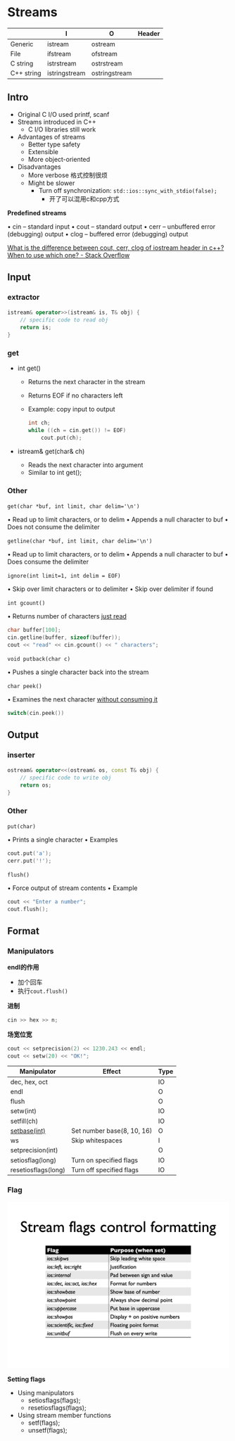 # Streams

|            | I             | O             | Header      |
| ---------- | ------------- | ------------- | ----------- |
| Generic    | istream       | ostream       | <iostream>  |
| File       | ifstream      | ofstream      | <fstream>   |
| C string   | istrstream    | ostrstream    | <strstream> |
| C++ string | istringstream | ostringstream | <sstream>   |

## Intro

* Original C I/O used printf, scanf
* Streams introduced in C++
    * C I/O libraries still work
* Advantages of streams
    * Better type safety
    * Extensible
    * More object-oriented
* Disadvantages
    * More verbose 格式控制很烦
    * Might be slower
        * Turn off synchronization: `std::ios::sync_with_stdio(false);`
            * 开了可以混用c和cpp方式



**Predefined streams**

• cin
	– standard input
• cout
	– standard output
• cerr
	– unbuffered error (debugging) output
• clog
	– buffered error (debugging) output

[What is the difference between cout, cerr, clog of iostream header in c++? When to use which one? - Stack Overflow](https://stackoverflow.com/questions/16772842/what-is-the-difference-between-cout-cerr-clog-of-iostream-header-in-c-when)

## Input

### extractor

```cpp
istream& operator>>(istream& is, T& obj) {
    // specific code to read obj
    return is;
}
```

### get

* int get()

    * Returns the next character in the stream

    * Returns EOF if no characters left

    * Example: copy input to output

        ```cpp
        int ch;
        while ((ch = cin.get()) != EOF)
            cout.put(ch);
        ```

* istream& get(char& ch)

    * Reads the next character into argument
    * Similar to int get();

### Other

`get(char *buf, int limit, char delim='\n')`

• Read up to limit characters, or to delim
• Appends a null character to buf
• Does not consume the delimiter

`getline(char *buf, int limit, char delim='\n')`

• Read up to limit characters, or to delim
• Appends a null character to buf
• Does consume the delimiter

`ignore(int limit=1, int delim = EOF)`

• Skip over limit characters or to delimiter
• Skip over delimiter if found

`int gcount()`

• Returns number of characters <u>just read</u>

```cpp
char buffer[100];
cin.getline(buffer, sizeof(buffer));
cout << "read" << cin.gcount() << " characters";
```

`void putback(char c)`

• Pushes a single character back into the stream

`char peek()`

• Examines the next character <u>without consuming it</u>

```cpp
switch(cin.peek())
```

## Output

### inserter

```cpp
ostream& operator<<(ostream& os, const T& obj) {
    // specific code to write obj
    return os;
}
```

### Other

`put(char)`

• Prints a single character
• Examples

```cpp
cout.put('a');
cerr.put('!');
```

`flush()`

• Force output of stream contents
• Example

```cpp
cout << "Enter a number";
cout.flush();
```

## Format

### Manipulators

**endl的作用**

* 加个回车
* 执行`cout.flush()`



**进制**

```cpp
cin >> hex >> n;
```



**场宽位宽**

```cpp
cout << setprecision(2) << 1230.243 << endl;
cout << setw(20) << "OK!";
```



| Manipulator                                                  | Effect                     | Type |
| ------------------------------------------------------------ | -------------------------- | ---- |
| dec, hex, oct                                                |                            | IO   |
| endl                                                         |                            | O    |
| flush                                                        |                            | O    |
| setw(int)                                                    |                            | IO   |
| setfill(ch)                                                  |                            | IO   |
| [setbase(int)](http://www.cplusplus.com/reference/iomanip/setbase/) | Set number base(8, 10, 16) | O    |
| ws                                                           | Skip whitespaces           | I    |
| setprecision(int)                                            |                            | O    |
| setiosflag(long)                                             | Turn on specified flags    | IO   |
| resetiosflags(long)                                          | Turn off specified flags   | IO   |



### Flag

![](assets/image-20200506154419698.png)

**Setting flags**

* Using manipulators
    * setiosflags(flags);
    * resetiosflags(flags);
* Using stream member functions
    * setf(flags);
    * unsetf(flags);

